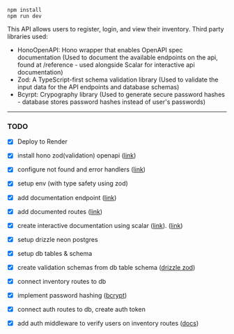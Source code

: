 ```
npm install
npm run dev
```

This API allows users to register, login, and view their inventory.
Third party libraries used:

- HonoOpenAPI: Hono wrapper that enables OpenAPI spec documentation (Used to document the available endpoints on the api, found at /reference - used alongside Scalar for interactive api documentation)
- Zod: A TypeScript-first schema validation library (Used to validate the input data for the API endpoints and database schemas)
- Bcyrpt: Crypography library (Used to generate secure password hashes - database stores password hashes instead of user's passwords)

---

### TODO

- [x] Deploy to Render

- [x] install hono zod(validation) openapi ([link](https://github.com/honojs/middleware/tree/main/packages/zod-openapi))
- [x] configure not found and error handlers ([link](https://hono.dev/docs/api/hono#not-found))
- [x] setup env (with type safety using zod)

- [x] add documentation endpoint ([link](https://hono.dev/examples/zod-openapi))
- [x] add documented routes ([link](https://hono.dev/examples/zod-openapi))
- [x] create interactive documentation using scalar ([link](https://github.com/scalar/scalar/blob/main/packages/hono-api-reference/README.md)). ([link](https://github.com/scalar/scalar/blob/main/documentation/configuration.md))

- [x] setup drizzle neon postgres
- [x] setup db tables & schema
- [x] create validation schemas from db table schema ([drizzle zod](https://orm.drizzle.team/docs/zod))
- [x] connect inventory routes to db
- [x] implement password hashing ([bcrypt](https://www.npmjs.com/package/bcrypt))
- [x] connect auth routes to db, create auth token
- [x] add auth middleware to verify users on inventory routes ([docs](https://github.com/honojs/middleware/tree/main/packages/zod-openapi#configure-middleware-for-each-endpoint))
